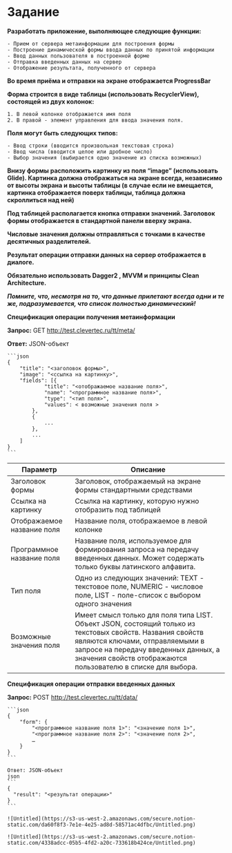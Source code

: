 # Задание
    
  **Разработать приложение, выполняющее следующие функции:**
    
    - Прием от сервера метаинформации для построения формы
    - Построение динамической формы ввода данных по принятой информации
    - Ввод данных пользователя в построенной форме
    - Отправка введенных данных на сервер
    - Отображение результата, полученного от сервера
    
  **Во время приёма и отправки на экране отображается ProgressBar**
    
  **Форма строится в виде таблицы (использовать RecyclerView), состоящей из двух колонок:**
    
    1. В левой колонке отображается имя поля
    2. В правой - элемент управления для ввода значения поля.
    
  **Поля могут быть следующих типов:**
    
    - Ввод строки (вводится произвольная текстовая строка)
    - Ввод числа (вводится целое или дробное число)
    - Выбор значения (выбирается одно значение из списка возможных)
    
  **Внизу формы расположить картинку из поля “image” (использовать Glide). Картинка должна отображаться на экране всегда, независимо от высоты экрана и высоты таблицы (в случае если не вмещается, картинка отображается поверх таблицы, таблица должна скроллиться над ней)**
    
  **Под таблицей располагается кнопка отправки значений. Заголовок формы отображается в стандартной панели вверху экрана.**
    
  **Числовые значения должны отправляться с точками в качестве десятичных разделителей.**
    
  **Результат операции отправки данных на сервер отображается в диалоге.**
    
  **Обязательно использовать Dagger2 , MVVM и принципы Clean Architecture.**
    
  ***Помните, что, несмотря на то, что данные прилетают всегда одни и те же, подразумевается, что список полностью динамический!***
    
  **Спецификация операции получения метаинформации**
    
  **Запрос:** GET http://test.clevertec.ru/tt/meta/
    
  **Ответ:** JSON-объект
    
    ```json
    {
    	"title": "<заголовок формы>",
    	"image": "<ссылка на картинку>",
    	"fields": [{
    			"title": "<отображаемое название поля>",
    			"name": "<программное название поля>",
    			"type": "<тип поля>",
    			"values": < возможные значения поля >
    		},
    		{
    			...
    		},
    		...
    	]
    }
    ```
    
|  Параметр  | Описание |
| ------------- | ------------- |
| Заголовок формы  | Заголовок, отображаемый на экране формы стандартными средствами  |
| Ссылка на картинку  | Ссылка на картинку, которую нужно отобразить под таблицей  |
| Отображаемое название поля  | Название поля, отображаемое в левой колонке  |
| Программное название поля | Название поля, используемое для формирования запроса на передачу введенных данных. Может содержать только буквы латинского алфавита.  |
| Тип поля| Одно из следующих значений: TEXT - текстовое поле, NUMERIC - числовое поле, LIST - поле-список с выбором одного значения  |
| Возможные значения поля | Имеет смысл только для поля типа LIST. Объект JSON, состоящий только из текстовых свойств. Названия свойств являются ключами, отправляемыми в запросе на передачу введенных данных, а значения свойств отображаются пользователю в списке для выбора.  |
  **Спецификация операции отправки введенных данных**
    
  **Запрос:** POST http://test.clevertec.ru/tt/data/
    
    ```json
    {
    	"form": {
    		"<программное название поля 1>": "<значение поля 1>",
    		"<программное название поля 2>": "<значение поля 2>",
    		…
    	}
    }
    ```
    
    Ответ: JSON-объект
    json
    ```
    {
      "result": "<результат операции>"
    }
    ```
    
    ![Untitled](https://s3-us-west-2.amazonaws.com/secure.notion-static.com/da60f8f3-7e1e-4e25-ad8d-58571ac4dfbc/Untitled.png)
    
    ![Untitled](https://s3-us-west-2.amazonaws.com/secure.notion-static.com/4338adcc-05b5-4fd2-a20c-733618b424ce/Untitled.png)
